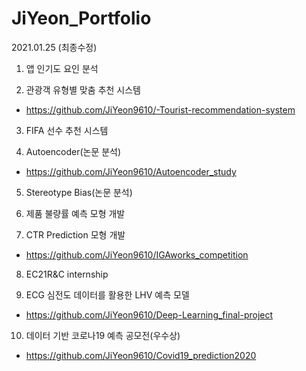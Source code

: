 # JiYeon_Portfolio
2021.01.25 (최종수정)

1. 앱 인기도 요인 분석


2. 관광객 유형별 맞춤 추천 시스템
- https://github.com/JiYeon9610/-Tourist-recommendation-system
3. FIFA 선수 추천 시스템


4. Autoencoder(논문 분석)
- https://github.com/JiYeon9610/Autoencoder_study
5. Stereotype Bias(논문 분석)


6. 제품 불량률 예측 모형 개발


7. CTR Prediction 모형 개발
- https://github.com/JiYeon9610/IGAworks_competition

8. EC21R&C internship



9. ECG 심전도 데이터를 활용한 LHV 예측 모델
- https://github.com/JiYeon9610/Deep-Learning_final-project


10. 데이터 기반 코로나19 예측 공모전(우수상)
- https://github.com/JiYeon9610/Covid19_prediction2020
